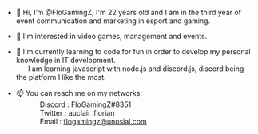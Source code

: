 - 👋 Hi, I’m @FloGamingZ, I'm 22 years old and I am in the third year of event communication and marketing in esport and gaming.
- 👀 I'm interested in video games, management and events.
- 🌱 I'm currently learning to code for fun in order to develop my personal knowledge in IT development. <br> &nbsp; &nbsp; &nbsp; I am learning javascript with node.js and discord.js, discord being the platform I like the most.

- 📫 You can reach me on my networks:
          <br> &nbsp; &nbsp; &nbsp; &nbsp; &nbsp; &nbsp; Discord : FloGamingZ#8351<br>
          &nbsp; &nbsp; &nbsp; &nbsp; &nbsp; &nbsp; Twitter : auclair_florian<br>
          &nbsp; &nbsp; &nbsp; &nbsp; &nbsp; &nbsp; Email : flogamingz@unosial.com

<!---
FloGamingZz/FloGamingZz is a ✨ special ✨ repository because its `README.md` (this file) appears on your GitHub profile.
You can click the Preview link to take a look at your changes.
--->
